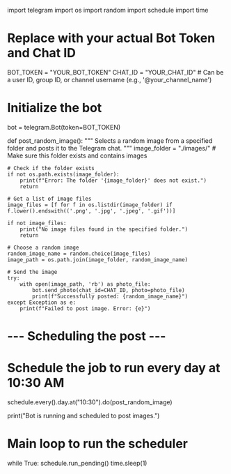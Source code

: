 import telegram
import os
import random
import schedule
import time

# Replace with your actual Bot Token and Chat ID
BOT_TOKEN = "YOUR_BOT_TOKEN"
CHAT_ID = "YOUR_CHAT_ID"  # Can be a user ID, group ID, or channel username (e.g., '@your_channel_name')

# Initialize the bot
bot = telegram.Bot(token=BOT_TOKEN)

def post_random_image():
    """
    Selects a random image from a specified folder and posts it to the Telegram chat.
    """
    image_folder = "./images/"  # Make sure this folder exists and contains images
    
    # Check if the folder exists
    if not os.path.exists(image_folder):
        print(f"Error: The folder '{image_folder}' does not exist.")
        return

    # Get a list of image files
    image_files = [f for f in os.listdir(image_folder) if f.lower().endswith(('.png', '.jpg', '.jpeg', '.gif'))]

    if not image_files:
        print("No image files found in the specified folder.")
        return

    # Choose a random image
    random_image_name = random.choice(image_files)
    image_path = os.path.join(image_folder, random_image_name)

    # Send the image
    try:
        with open(image_path, 'rb') as photo_file:
            bot.send_photo(chat_id=CHAT_ID, photo=photo_file)
            print(f"Successfully posted: {random_image_name}")
    except Exception as e:
        print(f"Failed to post image. Error: {e}")

# --- Scheduling the post ---
# Schedule the job to run every day at 10:30 AM
schedule.every().day.at("10:30").do(post_random_image)

print("Bot is running and scheduled to post images.")

# Main loop to run the scheduler
while True:
    schedule.run_pending()
    time.sleep(1)
